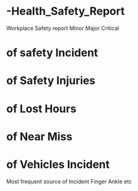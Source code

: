 # -Health_Safety_Report

Workplace Safety report
  Minor
  Major
  Critical

  # of safety Incident
  # of Safety Injuries
  # of Lost Hours
  # of Near Miss
  # of Vehicles Incident

  Most frequent source of Incident
    Finger
    Ankle etc
